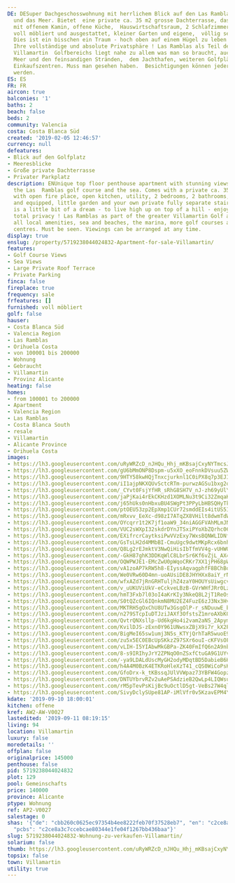 ```yaml
---
DE: DESuper Dachgeschosswohnung mit herrlichem Blick auf den Las Ramblas Golfplatz
  und das Meer. Bietet  eine private ca. 35 m2 grosse Dachterrasse, das Wohnzimmer
  mit offenem Kamin, offene Küche,  Hauswirtschaftsraum, 2 Schlafzimmer, 2 Bäder,
  voll möbliert und ausgestattet, kleiner Garten und eigene,  völlig separate Treppe.
  Dies ist ein bisschen ein Traum - hoch oben auf einem Hügel zu leben - genießen  Sie
  Ihre vollständige und absolute Privatsphäre ! Las Ramblas als Teil des größeren
  Villamartin  Golfbereichs liegt nahe zu allem was man so braucht, auch nahe zum
  Meer und den feinsandigen Stränden,  dem Jachthafen, weiteren Golfplätzen und großen
  Einkaufszentren. Muss man gesehen haben.  Besichtigungen können jederzeit arrangiert
  werden.
ES: ES
FR: FR
aircon: true
balconies: '1'
baths: 2
beach: false
beds: 2
community: Valencia
costa: Costa Blanca Süd
created: '2019-02-05 12:46:57'
currency: null
defeatures:
- Blick auf den Golfplatz
- Meeresblicke
- Große private Dachterrasse
- Privater Parkplatz
description: ENUnique top floor penthouse apartment with stunning views overlooking
  the Las  Ramblas golf course and the sea. Comes with a private ca. 35 sqm roof terrace,  lounge
  with open fire place, open kitchen, utility, 2 bedrooms, 2 bathrooms, fully  furnished
  and equipped, little garden and your own private fully separate stairway.  This
  is a little bit of a dream - to live high up on top of a hill - enjoy your fully  and
  total privacy ! Las Ramblas as part of the greater Villamartin Golf area is close  to
  all local amenities, sea and beaches, the marina, more golf courses and large  shopping
  centres. Must be seen. Viewings can be arranged at any time.
display: true
enslug: /property/5719238044024832-Apartment-for-sale-Villamartin/
features:
- Golf Course Views
- Sea Views
- Large Private Roof Terrace
- Private Parking
finca: false
fireplace: true
frequency: sale
frfeatures: []
furnished: voll möbliert
golf: false
hauser:
- Costa Blanca Süd
- Valencia Region
- Las Ramblas
- Orihuela Costa
- von 100001 bis 200000
- Wohnung
- Gebraucht
- Villamartin
- Provinz Alicante
heating: false
homes:
- from 100001 to 200000
- Apartment
- Valencia Region
- Las Ramblas
- Costa Blanca South
- resale
- Villamartin
- Alicante Province
- Orihuela Costa
images:
- https://lh3.googleusercontent.com/uRyWRZcD_nJHQu_Hhj_mKBsajCxyNYTmcsJ-Ujb5jPi1oDixVrRf1zGAeYIkSrFFWJi_H9u7cGtSSbbeWUHO=w640-rj-e30-l100
- https://lh3.googleusercontent.com/gU6bMmONP8Dspm-u5xXO_eoFnnkDVsuu5ZWNVE23rgQJbTPCZcN16hBWXneKp565xFsdDgbqKnXs43-NaE2g=w640-rj-e30-l100
- https://lh3.googleusercontent.com/9HTY58kwHQjTnxcjurknl1C0iPX8q7p3EJIgOfUM2ELanZhPxezxcPOeWkzZNWrrxe3f_1wFwp9Lnujm0SyUqA=w640-rj-e30-l100
- https://lh3.googleusercontent.com/iI1ajpNKXQUvSctcRTm-purwzAGSu1bxg2oIcj5asIsd1M8rW_PsRu0yAFfGmmg8pTFcoPojMKNSf9XRDY2e=w640-rj-e30-l100
- https://lh3.googleusercontent.com/_CYvt0FsjYfHR_sRhG8SH7V_nJ-zh69yUlYRN_74INMqlxX3vriaz3POOGHPYuastHO8KYyCW4kJQEVWzlM=w640-rj-e30-l100
- https://lh3.googleusercontent.com/jaPjKai4rEkCKHzd1XOMLNu3t9Ci32ZmqaK3rM2Tez1dnQzA8HEySAltXBdx_B2Srn0JzZiAcpQxLtnJHy3C=w640-rj-e30-l100
- https://lh3.googleusercontent.com/j65hUks0nHbxuBU4SWgPt3PPyLbHBSQHyTkVCRlwSD9O3518z2SDfjDSyMfFbykzvK8RuirQfsCG6NHUbH3o=w640-rj-e30-l100
- https://lh3.googleusercontent.com/ptOEU53zp2EpXmp1CUr72smddEIs4itUS5IXmjI-xU1DwnDH23MDJDFQonYXgU0n8l_QfIo_fn9Q5OuDhFU=w640-rj-e30-l100
- https://lh3.googleusercontent.com/mRxvv_EeXc-d98zI7ATqZX8VHilt8dwmTdWdSe_vIU_ZSUsq6sqELFcafQWa6qt_RVM_EzTYBhbePkTH3Yc=w640-rj-e30-l100
- https://lh3.googleusercontent.com/OYcqrr1t2K7jf1oaW9_34niAGGFVAhMLmJNiVVwsr96EOQ9jMpaKuQJ9xA8wEpAOSsQJorzwDtj2WaKInfxJGQ=w640-rj-e30-l100
- https://lh3.googleusercontent.com/VUC2sWXpI32skdrDYnJTSxiPYoXbZQrhc06QN1vo4t-o1Mz8PlG5T5YshmonoSbA8pOk2uA_8nnCw_wp1PrSGA=w640-rj-e30-l100
- https://lh3.googleusercontent.com/EXifrcrCaytksiPwVVzExy7WxsBQNWLIDNfihskWX_eVG-90U6-8M-04Y8mIToUoFdWO0VsXiqnJpQ6HDx8=w640-rj-e30-l100
- https://lh3.googleusercontent.com/GsTsLH2d4MMbBI-CmuUgc9dwtMKpRcx6bnh-Dt8s-TrcZrryspYWUJq6_-gTYU23UCUnmgXsK3IlSl1W9Zc=w640-rj-e30-l100
- https://lh3.googleusercontent.com/Q8Lg2rEJmktV3NwQiHisIbTfmVV4g-vUHWONneklN9O-375BzrHs0s0lpHJUon0Y0DxZ2wf4-mOJTWXq6JAv=w640-rj-e30-l100
- https://lh3.googleusercontent.com/-GkH87ghK3DDKqWlC8LbrSr6Kf6vZjL_AX4OB-mWkEaWfPtgpy-CA25YwJzHBqkPkK5xMs_fkbzEkbe-tAY=w640-rj-e30-l100
- https://lh3.googleusercontent.com/OQWPWJE1-EMcZwU0pWqoCRKr7XX1jPH68pWTl1xUKuV9UBFEdYmJ63Hqbv3wmHCKeUY8xi5MKf9A0F7TOZrL=w640-rj-e30-l100
- https://lh3.googleusercontent.com/vA1zoAP7kRW5h8-EIyssAqvagphfF8BChBqcnt_gjyo6qRU406sv4EQNSM3LxXkx8M9ono9RZPW9d_4g3Amx0Q=w640-rj-e30-l100
- https://lh3.googleusercontent.com/We0VRw60D4mn-uoAUsiDE8JHYHXx8aiY_rNd0m-hi2-ZtuRmosM5SjI_Z2KssnH46kA-9wJoFykBM_RhSxCH=w640-rj-e30-l100
- https://lh3.googleusercontent.com/wfxAZd7jRnGRHTuljhZ4zaY0HOUYsUiwgcvCspI6ibp7ZKX4tf85b8kuGy1nehj1mdEGcBizVrmuRN8SrStL=w640-rj-e30-l100
- https://lh3.googleusercontent.com/v_uUKUViUkV-eCckveLBzB-GVrWHfJRr0LzrwpXdhGPEkScgfXSyMEud4s_ERPN4N4rqKdOsEGWCHuVFZje6=w640-rj-e30-l100
- https://lh3.googleusercontent.com/hmT3Fxb7l03oI4aKrKIy3NkeQ8L2jT1ReOsfsCqu4jSN0EB47C8Dq2zZlnVQ3NV8_NCIDmOxbhWORe9sEsdW=w640-rj-e30-l100
- https://lh3.googleusercontent.com/S0tQZcGl6IQnkmN8MU2EZ4FuzE6zJ3Nx3Hv98cmtNcPYCAdxsL8OA1bPEvrW9on0XvX-AXF26vHu_8p8iJ8=w640-rj-e30-l100
- https://lh3.googleusercontent.com/MKTRH5gOxChU8UTw3GsgOlP-r_sNDuuwE_bOYbWeViGY1gBhMv6sqDmaLofsyH6KAGokI10AkeiDEgJ22Acvag=w640-rj-e30-l100
- https://lh3.googleusercontent.com/n279STcpIuDTJziJAXf3OfstsZ1mroAXbK0-jEI9HMuK8uAChf_2f8scqSRi0S4TPL_eAWwnZqi5cbioyMyj1w=w640-rj-e30-l100
- https://lh3.googleusercontent.com/QvtrQNXsllp-Ud6kgHo4i2vam2aNS_2ApymtMXG2NNg41x9q4il_Fkz9dbnmyrIbkaoRuhYUuM6Z4ixEPiKX_g=w640-rj-e30-l100
- https://lh3.googleusercontent.com/KvilDJS-zExn0Y961UNwsxZBjX9i7r_kX2P2C2ditg7Ev4TGfBBBXv43c7mTe5nHdZIN17a8kivOsBgzV1VY=w640-rj-e30-l100
- https://lh3.googleusercontent.com/BigMeI65sw1umj3N5s_KTYjQrhTaR5wuoE9ruD1ds633l73M4CDq8D9XCdcsEjFacAr90VbrOAJ07mHgX6_V=w640-rj-e30-l100
- https://lh3.googleusercontent.com/zu5x5EC0EBcUpSKkzZ97SXr6ouI-cKFVsOF-oTJqK-O-MYmQjgQ4NRdHlaNHtbeWDRuwRSaC7QdeBcbkBptnnQ=w640-rj-e30-l100
- https://lh3.googleusercontent.com/vLIH-I5YIAbwMkGBPa-ZK40FmIfQ6n2A9nbun0aQWzuBKim2mClgDRIM2lGx0TJF7km70zVo2EN3dUKH7mZN=w640-rj-e30-l100
- https://lh3.googleusercontent.com/8-s9IRIhyJrY2ZPNqO0nZSxfCtuGA9G1UYvw8gq-PuhvlatzqQ5hSmxdmbSJe29xzmU1l75WhICaSZUOn-VS=w640-rj-e30-l100
- https://lh3.googleusercontent.com/-ya9LDALdUscMyGH2odyMDqtBD5DabieB6Hsk_ahulxAAsbZT9z714_PlBYNDS1OYCjxe3-oiSlX4FSUEgA5Hg=w640-rj-e30-l100
- https://lh3.googleusercontent.com/h4A4M0BzK4ETKRoHleXzT41_cQS0WiCoPsK0rqiWOiEprZKaDpuPQrInPm40m-cieMQJ_iWCA4Obdx8IV4ES=w640-rj-e30-l100
- https://lh3.googleusercontent.com/GfoDrx-k_tKBssqJUlVVWpaz73YBFW4GopzlSnBAahHuwAn4DOUftNhwcGM6dJ08wiWPJnKOCQNy7D32sebnIw=w640-rj-e30-l100
- https://lh3.googleusercontent.com/DNTUYbrvRZv2uAePSAdzieB2QwLp4LIQWsulgW4tdK_pa8QudB82hyx4GniijoakoY35RRVMyA2uP_IKu12u=w640-rj-e30-l100
- https://lh3.googleusercontent.com/rM5pTevPsKijBc9uOctlD5gt-VeBs27W4qlRxtLwaARTQuGvRcUDLdkgSt2Xv3HXOpOLDz2Wb5_4Hd7WAjYbNA=w640-rj-e30-l100
- https://lh3.googleusercontent.com/SivyDclySUpe81AP-iMlVfr0v5KzavEPM4YC3Yt8cdx_Yr1IVzA_7rqOD8wqdjvsZ0MiofF6K7gi-b4L12g=w640-rj-e30-l100
kdate: '2019-09-10 18:00:01'
kitchen: offene
kref: AW2-AW-V0027
lastedited: '2019-09-11 08:19:15'
living: 94
location: Villamartin
luxury: false
moredetails: ''
offplan: false
originalprice: 145000
penthouse: false
pid: 5719238044024832
plot: 129
pool: Gemeinschafts
price: 140000
province: Alicante
ptype: Wohnung
ref: AP2-V0027
salestage: 0
shas: '{"de": "cbb260c0625ec97354b4ee8222feb70f37528eb7", "en": "c2ce8a3c7ccebcae80344e1fe04f1267bb436baa",
  "pcbs": "c2ce8a3c7ccebcae80344e1fe04f1267bb436baa"}'
slug: 5719238044024832-Wohnung-zu-verkaufen-Villamartin/
solarium: false
thumb: https://lh3.googleusercontent.com/uRyWRZcD_nJHQu_Hhj_mKBsajCxyNYTmcsJ-Ujb5jPi1oDixVrRf1zGAeYIkSrFFWJi_H9u7cGtSSbbeWUHO=w400-h240-n-rj-e30-l100
topsix: false
town: Villamartin
utility: true
---
```

